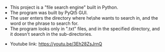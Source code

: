 - This project is a "file search engine" built in Python.
- The program was built by PyQt5 GUI.
- The user enters the directory where he\she wants to search in, and the word or the phrase to search for.
- The program looks only in ".txt" files, and in the specified directory, and it doesn't search in the sub-directories.
* Youtube link: https://youtu.be/3Eh28ZsJrnQ
